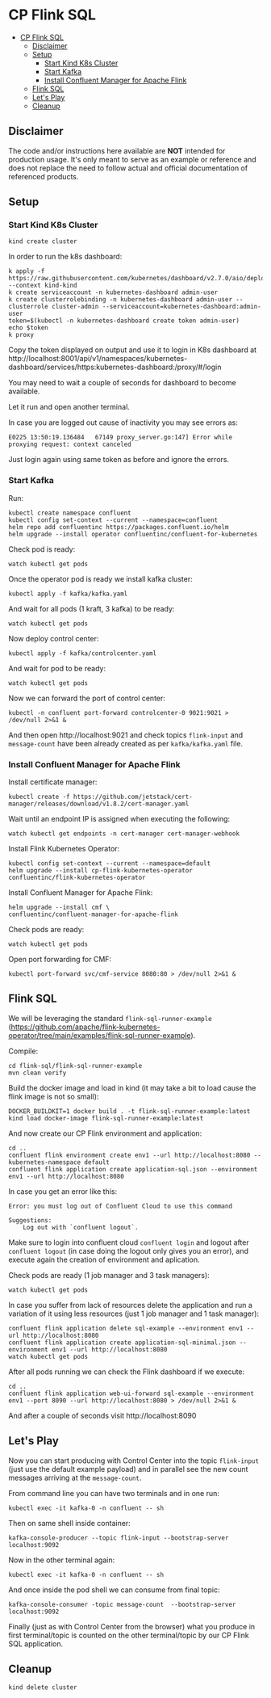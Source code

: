 # CP Flink SQL

- [CP Flink SQL](#cp-flink-sql)
  - [Disclaimer](#disclaimer)
  - [Setup](#setup)
    - [Start Kind K8s Cluster](#start-kind-k8s-cluster)
    - [Start Kafka](#start-kafka)
    - [Install Confluent Manager for Apache Flink](#install-confluent-manager-for-apache-flink)
  - [Flink SQL](#flink-sql)
  - [Let's Play](#lets-play)
  - [Cleanup](#cleanup)

## Disclaimer

The code and/or instructions here available are **NOT** intended for production usage. 
It's only meant to serve as an example or reference and does not replace the need to follow actual and official documentation of referenced products.

## Setup

### Start Kind K8s Cluster

```shell
kind create cluster
```

In order to run the k8s dashboard:

```shell
k apply -f https://raw.githubusercontent.com/kubernetes/dashboard/v2.7.0/aio/deploy/recommended.yaml --context kind-kind
k create serviceaccount -n kubernetes-dashboard admin-user
k create clusterrolebinding -n kubernetes-dashboard admin-user --clusterrole cluster-admin --serviceaccount=kubernetes-dashboard:admin-user
token=$(kubectl -n kubernetes-dashboard create token admin-user)
echo $token
k proxy 
```

Copy the token displayed on output and use it to login in K8s dashboard at http://localhost:8001/api/v1/namespaces/kubernetes-dashboard/services/https:kubernetes-dashboard:/proxy/#/login

You may need to wait a couple of seconds for dashboard to become available.

Let it run and open another terminal.

In case you are logged out cause of inactivity you may see errors as:

```
E0225 13:50:19.136484   67149 proxy_server.go:147] Error while proxying request: context canceled
```

Just login again using same token as before and ignore the errors.

### Start Kafka

Run:

```shell
kubectl create namespace confluent
kubectl config set-context --current --namespace=confluent
helm repo add confluentinc https://packages.confluent.io/helm
helm upgrade --install operator confluentinc/confluent-for-kubernetes
```

Check pod is ready:

```shell
watch kubectl get pods
```

Once the operator pod is ready we install kafka cluster:

```shell
kubectl apply -f kafka/kafka.yaml
```

And wait for all pods (1 kraft, 3 kafka) to be ready:

```shell
watch kubectl get pods
```

Now deploy control center:

```shell
kubectl apply -f kafka/controlcenter.yaml
```

And wait for pod to be ready:

```shell
watch kubectl get pods
```

Now we can forward the port of control center:

```shell
kubectl -n confluent port-forward controlcenter-0 9021:9021 > /dev/null 2>&1 &
```

And then open http://localhost:9021 and check topics `flink-input` and `message-count` have been already created as per `kafka/kafka.yaml` file.

###  Install Confluent Manager for Apache Flink

Install certificate manager:

```shell
kubectl create -f https://github.com/jetstack/cert-manager/releases/download/v1.8.2/cert-manager.yaml
```

Wait until an endpoint IP is assigned when executing the following:

```shell
watch kubectl get endpoints -n cert-manager cert-manager-webhook
```

Install Flink Kubernetes Operator:

```shell
kubectl config set-context --current --namespace=default
helm upgrade --install cp-flink-kubernetes-operator confluentinc/flink-kubernetes-operator
```

Install Confluent Manager for Apache Flink:

```shell
helm upgrade --install cmf \
confluentinc/confluent-manager-for-apache-flink 
```

Check pods are ready:

```shell
watch kubectl get pods
```

Open port forwarding for CMF:

```shell
kubectl port-forward svc/cmf-service 8080:80 > /dev/null 2>&1 &
```

## Flink SQL

We will be leveraging the standard `flink-sql-runner-example` (https://github.com/apache/flink-kubernetes-operator/tree/main/examples/flink-sql-runner-example).

Compile:

```shell
cd flink-sql/flink-sql-runner-example
mvn clean verify
```

Build the docker image and load in kind (it may take a bit to load cause the flink image is not so small):

```shell
DOCKER_BUILDKIT=1 docker build . -t flink-sql-runner-example:latest
kind load docker-image flink-sql-runner-example:latest
```

And now create our CP Flink environment and application:

```shell
cd ..
confluent flink environment create env1 --url http://localhost:8080 --kubernetes-namespace default 
confluent flink application create application-sql.json --environment env1 --url http://localhost:8080
```

In case you get an error like this:

```
Error: you must log out of Confluent Cloud to use this command

Suggestions:
    Log out with `confluent logout`.
```

Make sure to login into confluent cloud `confluent login` and logout after `confluent logout` (in case doing the logout only gives you an error), and execute again the creation of environment and aplication.

Check pods are ready (1 job manager and 3 task managers):

```shell
watch kubectl get pods
```

In case you suffer from lack of resources delete the application and run a variation of it using less resources (just 1 job manager and 1 task manager):

```shell
confluent flink application delete sql-example --environment env1 --url http://localhost:8080
confluent flink application create application-sql-minimal.json --environment env1 --url http://localhost:8080
watch kubectl get pods
```

After all pods running we can check the Flink dashboard if we execute:

```shell
cd ..
confluent flink application web-ui-forward sql-example --environment env1 --port 8090 --url http://localhost:8080 > /dev/null 2>&1 &
```

And after a couple of seconds visit http://localhost:8090

## Let's Play

Now you can start producing with Control Center into the topic `flink-input` (just use the default example payload) and in parallel see the new count messages arriving at the `message-count`.

From command line you can have two terminals and in one run:

```shell
kubectl exec -it kafka-0 -n confluent -- sh 
```

Then on same shell inside container:

```shell
kafka-console-producer --topic flink-input --bootstrap-server localhost:9092
```

Now in the other terminal again:

```shell
kubectl exec -it kafka-0 -n confluent -- sh 
```

And once inside the pod shell we can consume from final topic:

```shell
kafka-console-consumer -topic message-count  --bootstrap-server localhost:9092
```

Finally (just as with Control Center from the browser) what you produce in first terminal/topic is counted on the other terminal/topic by our CP Flink SQL application.

## Cleanup

```shell
kind delete cluster
```